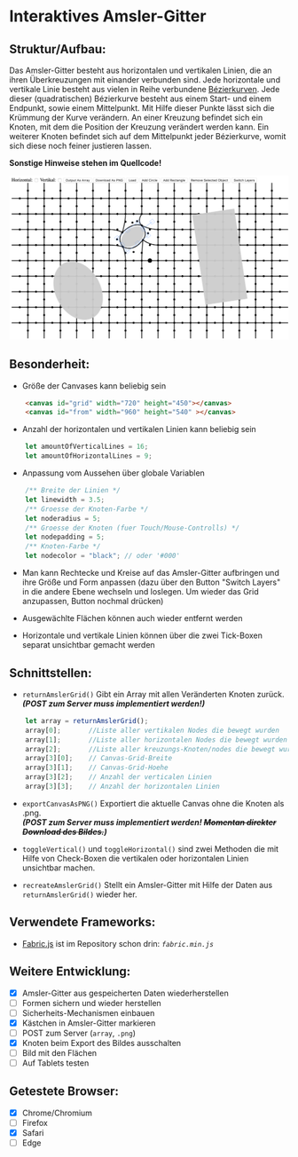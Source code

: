 # Interaktives Amsler-Gitter


## Struktur/Aufbau:
Das Amsler-Gitter besteht aus horizontalen und vertikalen Linien, die an ihren Überkreuzungen mit einander verbunden sind.
Jede horizontale und vertikale Linie besteht aus vielen in Reihe verbundene [Bézierkurven](https://de.m.wikipedia.org/wiki/Bézierkurve). 
Jede dieser (quadratischen) Bézierkurve besteht aus einem Start- und einem Endpunkt, sowie einem Mittelpunkt. Mit Hilfe dieser Punkte lässt sich die Krümmung der Kurve verändern. 
An einer Kreuzung befindet sich ein Knoten, mit dem die Position der Kreuzung verändert werden kann. Ein weiterer Knoten befindet sich auf dem Mittelpunkt jeder Bézierkurve, womit sich diese noch feiner justieren lassen. 

**Sonstige Hinweise stehen im Quellcode!**

![Amsler-Grid](grid.png)

## Besonderheit:
* Größe der Canvases kann beliebig sein    
```html 
    <canvas id="grid" width="720" height="450"></canvas>
    <canvas id="from" width="960" height="540" ></canvas>
```
* Anzahl der horizontalen und vertikalen Linien kann beliebig sein
```javascript
    let amountOfVerticalLines = 16;
    let amountOfHorizontalLines = 9;
```
* Anpassung vom Aussehen über globale Variablen
```javascript 
    /** Breite der Linien */
    let linewidth = 3.5;
    /** Groesse der Knoten-Farbe */
    let noderadius = 5;
    /** Groesse der Knoten (fuer Touch/Mouse-Controlls) */
    let nodepadding = 5;
    /** Knoten-Farbe */
    let nodecolor = "black"; // oder '#000'
```

* Man kann Rechtecke und Kreise auf das Amsler-Gitter aufbringen und ihre Größe und Form anpassen 
(dazu über den Button "Switch Layers" in die andere Ebene wechseln und loslegen. Um wieder das Grid anzupassen, Button nochmal drücken)

* Ausgewächlte Flächen können auch wieder entfernt werden

* Horizontale und vertikale Linien können über die zwei Tick-Boxen separat unsichtbar gemacht werden 


## Schnittstellen:
* ```returnAmslerGrid()``` Gibt ein Array mit allen Veränderten Knoten zurück. <br>***(POST zum Server muss implementiert werden!)***
```javascript
    let array = returnAmslerGrid();
    array[0];       //Liste aller vertikalen Nodes die bewegt wurden
    array[1];       //Liste aller horizontalen Nodes die bewegt wurden
    array[2];       //Liste aller kreuzungs-Knoten/nodes die bewegt wurden     
    array[3][0];    // Canvas-Grid-Breite
    array[3][1];    // Canvas-Grid-Hoehe
    array[3][2];    // Anzahl der verticalen Linien
    array[3][3];    // Anzahl der horizontalen Linien
```

* ```exportCanvasAsPNG()``` Exportiert die aktuelle Canvas ohne die Knoten als .png. <br>***(POST zum Server muss implementiert werden! ~~Momentan direkter Download des Bildes.~~)***

* ```toggleVertical()``` und ```toggleHorizontal()``` sind zwei Methoden die mit Hilfe von Check-Boxen die vertikalen oder horizontalen Linien unsichtbar machen. 

* ```recreateAmslerGrid()``` Stellt ein Amsler-Gitter mit Hilfe der Daten aus ```returnAmslerGrid()``` wieder her.

## Verwendete Frameworks:
* [Fabric.js](http://www.fabricjs.com/) ist im Repository schon drin: *```fabric.min.js```*

## Weitere Entwicklung:
- [x] Amsler-Gitter aus gespeicherten Daten wiederherstellen
- [ ] Formen sichern und wieder herstellen
- [ ] Sicherheits-Mechanismen einbauen
- [x] Kästchen in Amsler-Gitter markieren
- [ ] POST zum Server (`array`, `.png`)
- [x] Knoten beim Export des Bildes ausschalten
- [ ] Bild mit den Flächen
- [ ] Auf Tablets testen

## Getestete Browser:
- [x] Chrome/Chromium
- [ ] Firefox
- [x] Safari
- [ ] Edge
